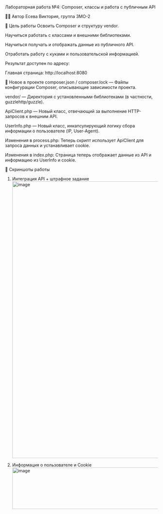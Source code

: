 Лабораторная работа №4: Composer, классы и работа с публичным API


👩‍💻 Автор
Есева Виктория, группа 3МО-2


🎯 Цель работы
Освоить Composer и структуру vendor.

Научиться работать с классами и внешними библиотеками.

Научиться получать и отображать данные из публичного API.

Отработать работу с куками и пользовательской информацией.



Результат доступен по адресу:

Главная страница: http://localhost:8080


📂 Новое в проекте
composer.json / composer.lock — Файлы конфигурации Composer, описывающие зависимости проекта.

vendor/ — Директория с установленными библиотеками (в частности, guzzlehttp/guzzle).

ApiClient.php — Новый класс, отвечающий за выполнение HTTP-запросов к внешним API.

UserInfo.php — Новый класс, инкапсулирующий логику сбора информации о пользователе (IP, User-Agent).

Изменения в process.php: Теперь скрипт использует ApiClient для запроса данных и устанавливает cookie.

Изменения в index.php: Страница теперь отображает данные из API и информацию из UserInfo и cookie.


📸 Скриншоты работы
1. Интеграция API + штрафное задание
   <img width="1015" height="913" alt="image" src="https://github.com/user-attachments/assets/e04d276e-ffd5-4e7b-8326-459d76fae480" />

2. Информация о пользователе и Cookie
   <img width="957" height="137" alt="image" src="https://github.com/user-attachments/assets/23e86d56-d13b-42d9-893b-aab87c1b113d" />

